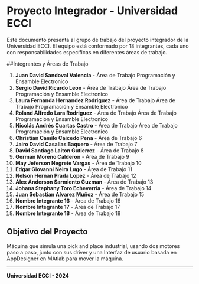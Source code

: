 # Proyecto Integrador - Universidad ECCI

Este documento presenta al grupo de trabajo del proyecto integrador de la Universidad ECCI. El equipo está conformado por 18 integrantes, cada uno con responsabilidades específicas en diferentes áreas de trabajo.

##Integrantes y Áreas de Trabajo

1. **Juan David Sandoval Valencia** - Área de Trabajo Programación y Ensamble Electronico
2. **Sergio David Ricardo Leon** - Área de Trabajo Área de Trabajo Programación y Ensamble Electronico
3. **Laura Fernanda Hernandez Rodriguez** - Área de Trabajo Área de Trabajo Programación y Ensamble Electronico
4. **Roland Alfredo Lara Rodriguez** - Área de Trabajo Área de Trabajo Programación y Ensamble Electronico
5. **Nicolás Andrés Cuartas Castro** - Área de Trabajo Área de Trabajo Programación y Ensamble Electronico
6. **Christian Camilo Caicedo Pena** - Área de Trabajo 6
7. **Jairo David Casallas Baquero** - Área de Trabajo 7
8. **David Santiago Laiton Gutierrez** - Área de Trabajo 8
9. **German Moreno Calderon** - Área de Trabajo 9
10. **May Jeferson Negrete Vargas** - Área de Trabajo 10
11. **Edgar Giovanni Neira Lugo** - Área de Trabajo 11
12. **Nelson Hernan Prada Lopez** - Área de Trabajo 12
13. **Alex Anderson Sarmiento Guzman** - Área de Trabajo 13
14. **Johana Stephany Toro Echeverria** - Área de Trabajo 14
15. **Juan Sebastian Alvarez Muñoz** - Área de Trabajo 15
16. **Nombre Integrante 16** - Área de Trabajo 16
17. **Nombre Integrante 17** - Área de Trabajo 17
18. **Nombre Integrante 18** - Área de Trabajo 18

## Objetivo del Proyecto
Máquina que simula una pick and place industrial, usando dos motores paso a paso, junto con sus driver y una Interfaz de usuario basada en AppDesigner en MAtlab para mover la máquina.

---

**Universidad ECCI - 2024**
